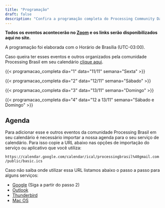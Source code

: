 ```yaml
---
title: "Programação"
draft: false
description: "Confira a programação completa do Processing Community Day 2022 que acontece nos dias 11, 12 e 13 de novembro com oficinas e palestras sobre programação criativa. Tudo gratuito e online."
---
```


**Todos os eventos acontecerão no [Zoom](https://zoom.us/) e os links serão disponibilizados aqui no site.**

A programação foi elaborada com o Horário de Brasília (UTC-03:00). 

Caso queira ter esses eventos e outros organizados pela comunidade Processing Brasil em seu calendário [clique aqui](#agenda).

{{< programacao_completa dia="1" data="11/11" semana="Sexta" >}}

{{< programacao_completa dia="2" data="12/11" semana="Sábado" >}}

{{< programacao_completa dia="3" data="13/11" semana="Domingo" >}}

{{< programacao_completa dia="4" data="12 a 13/11" semana="Sábado e Domingo" >}}

## Agenda

Para adicionar esse e outros eventos da comunidade Processing Brasil em seu calendário é necessário importar a nossa agenda para o seu serviço de calendário. Para isso copie a URL abaixo nas opções de importação do serviço ou aplicativo que você utiliza:

`https://calendar.google.com/calendar/ical/processingbrasil%40gmail.com/public/basic.ics`

Caso não saiba onde utilizar essa URL listamos abaixo o passo a passo para alguns serviços:

- [Google](https://support.google.com/calendar/answer/37118?hl=pt&co=GENIE.Platform%3DDesktop) (Siga a partir do passo 2)
- [Outlook](https://support.microsoft.com/pt-br/office/importar-ou-assinar-um-calend%C3%A1rio-no-outlook-com-cff1429c-5af6-41ec-a5b4-74f2c278e98c)
- [Thunderbird](https://www.hostmidia.com.br/tutoriais/como-sincronizar-o-calendario-no-thunderbird/)
- [Mac OS](https://support.apple.com/pt-pt/guide/calendar/icl1023/mac)
